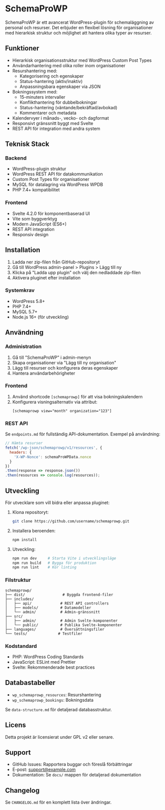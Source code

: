 # SchemaProWP

SchemaProWP är ett avancerat WordPress-plugin för schemaläggning av personal och resurser. Det erbjuder en flexibel lösning för organisationer med hierarkisk struktur och möjlighet att hantera olika typer av resurser.

## Funktioner

- Hierarkisk organisationsstruktur med WordPress Custom Post Types
- Användarhantering med olika roller inom organisationer
- Resurshantering med:
  - Kategorisering och egenskaper
  - Status-hantering (aktiv/inaktiv)
  - Anpassningsbara egenskaper via JSON
- Bokningssystem med:
  - 15-minuters intervaller
  - Konflikthantering för dubbelbokningar
  - Status-hantering (väntande/bekräftad/avbokad)
  - Kommentarer och metadata
- Kalendervyer i månads-, vecko- och dagformat
- Responsivt gränssnitt byggt med Svelte
- REST API för integration med andra system

## Teknisk Stack

### Backend
- WordPress-plugin struktur
- WordPress REST API för datakommunikation
- Custom Post Types för organisationer
- MySQL för datalagring via WordPress WPDB
- PHP 7.4+ kompatibilitet

### Frontend
- Svelte 4.2.0 för komponentbaserad UI
- Vite som byggverktyg
- Modern JavaScript (ES6+)
- REST API integration
- Responsiv design

## Installation

1. Ladda ner zip-filen från GitHub-repositoryt
2. Gå till WordPress admin-panel > Plugins > Lägg till ny
3. Klicka på "Ladda upp plugin" och välj den nedladdade zip-filen
4. Aktivera pluginet efter installation

### Systemkrav
- WordPress 5.8+
- PHP 7.4+
- MySQL 5.7+
- Node.js 16+ (för utveckling)

## Användning

### Administration
1. Gå till "SchemaProWP" i admin-menyn
2. Skapa organisationer via "Lägg till ny organisation"
3. Lägg till resurser och konfigurera deras egenskaper
4. Hantera användarbehörigheter

### Frontend
1. Använd shortcode `[schemaprowp]` för att visa bokningskalendern
2. Konfigurera visningsalternativ via attribut:
   ```
   [schemaprowp view="month" organization="123"]
   ```

### REST API
Se `endpoints.md` för fullständig API-dokumentation. Exempel på användning:

```javascript
// Hämta resurser
fetch('/wp-json/schemaprowp/v1/resources', {
  headers: {
    'X-WP-Nonce': schemaProWPData.nonce
  }
})
.then(response => response.json())
.then(resources => console.log(resources));
```

## Utveckling

För utvecklare som vill bidra eller anpassa pluginet:

1. Klona repositoryt:
   ```bash
   git clone https://github.com/username/schemaprowp.git
   ```

2. Installera beroenden:
   ```bash
   npm install
   ```

3. Utveckling:
   ```bash
   npm run dev     # Starta Vite i utvecklingsläge
   npm run build   # Bygga för produktion
   npm run lint    # Kör linting
   ```

### Filstruktur
```
schemaprowp/
├── dist/                 # Byggda frontend-filer
├── includes/            
│   ├── api/             # REST API controllers
│   ├── models/          # Datamodeller
│   └── admin/           # Admin-gränssnitt
├── src/
│   ├── admin/           # Admin Svelte-komponenter
│   └── public/          # Publika Svelte-komponenter
├── languages/           # Översättningsfiler
└── tests/              # Testfiler
```

### Kodstandard
- PHP: WordPress Coding Standards
- JavaScript: ESLint med Prettier
- Svelte: Rekommenderade best practices

## Databastabeller
- `wp_schemaprowp_resources`: Resurshantering
- `wp_schemaprowp_bookings`: Bokningsdata

Se `data-structure.md` för detaljerad databasstruktur.

## Licens

Detta projekt är licensierat under GPL v2 eller senare.

## Support

- GitHub Issues: Rapportera buggar och föreslå förbättringar
- E-post: [support@example.com](mailto:support@example.com)
- Dokumentation: Se `docs/` mappen för detaljerad dokumentation

## Changelog

Se `CHANGELOG.md` för en komplett lista över ändringar.

